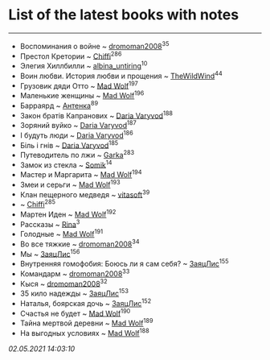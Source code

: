 # List of the latest books with notes
---

* Воспоминания о войне ~ [dromoman2008](users/444/44461886-yandex)<sup>35</sup>
* Престол Кретории ~ [Chiffi](users/105/105831994080785626680-google)<sup>286</sup>
* Элегия Хиллбилли ~ [albina_untiring](users/257/2579695-vkontakte)<sup>10</sup>
* Воин любви. История любви и прощения ~ [TheWildWind](users/262/262062207519652-facebook)<sup>44</sup>
* Грузовик дяди Отто ~ [Mad Wolf](users/947/94738840-vkontakte)<sup>197</sup>
* Маленькие женщины ~ [Mad Wolf](users/947/94738840-vkontakte)<sup>196</sup>
* Барраярд ~ [Антенка](users/118/118158645037334943900-google)<sup>89</sup>
* Закон братів Капранових ~ [Daria Varyvod](users/829/829893410524253-facebook)<sup>188</sup>
* Зоряний вуйко ~ [Daria Varyvod](users/829/829893410524253-facebook)<sup>187</sup>
* І будуть люди ~ [Daria Varyvod](users/829/829893410524253-facebook)<sup>186</sup>
* Біль і гнів ~ [Daria Varyvod](users/829/829893410524253-facebook)<sup>185</sup>
* Путеводитель по лжи ~ [Garka](users/115/115753719718250012620-google)<sup>283</sup>
* Замок из стекла ~ [Somik](users/100/100006761945842-facebook)<sup>14</sup>
* Мастер и Маргарита ~ [Mad Wolf](users/947/94738840-vkontakte)<sup>194</sup>
* Змеи и серьги ~ [Mad Wolf](users/947/94738840-vkontakte)<sup>193</sup>
* Клан пещерного медведя ~ [vitasoft](users/474/47446642-vkontakte)<sup>39</sup>
*  ~ [Chiffi](users/105/105831994080785626680-google)<sup>285</sup>
* Мартен Иден ~ [Mad Wolf](users/947/94738840-vkontakte)<sup>192</sup>
* Рассказы ~ [Rina](users/102/102857111133378678801-google)<sup>3</sup>
* Голодные ~ [Mad Wolf](users/947/94738840-vkontakte)<sup>191</sup>
* Во все тяжкие ~ [dromoman2008](users/444/44461886-yandex)<sup>34</sup>
* Мы ~ [ЗаяцЛис](users/112/112388384595246311466-google)<sup>156</sup>
* Внутренняя гомофобия: Боюсь ли я сам себя? ~ [ЗаяцЛис](users/112/112388384595246311466-google)<sup>155</sup>
* Командарм ~ [dromoman2008](users/444/44461886-yandex)<sup>33</sup>
* Кыся ~ [dromoman2008](users/444/44461886-yandex)<sup>32</sup>
* 35 кило надежды ~ [ЗаяцЛис](users/112/112388384595246311466-google)<sup>153</sup>
* Наталья, боярская дочь ~ [ЗаяцЛис](users/112/112388384595246311466-google)<sup>152</sup>
* Счастья не будет ~ [Mad Wolf](users/947/94738840-vkontakte)<sup>190</sup>
* Тайна мертвой деревни ~ [Mad Wolf](users/947/94738840-vkontakte)<sup>189</sup>
* На выгодных условиях ~ [Mad Wolf](users/947/94738840-vkontakte)<sup>188</sup>


_02.05.2021 14:03:10_
